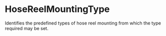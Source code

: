 HoseReelMountingType
====================

Identifies the predefined types of hose reel mounting from which the type required may be set.
